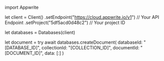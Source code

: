import Appwrite

let client = Client()
    .setEndpoint("https://cloud.appwrite.io/v1") // Your API Endpoint
    .setProject("5df5acd0d48c2") // Your project ID

let databases = Databases(client)

let document = try await databases.createDocument(
    databaseId: "[DATABASE_ID]",
    collectionId: "[COLLECTION_ID]",
    documentId: "[DOCUMENT_ID]",
    data: [:]
)

